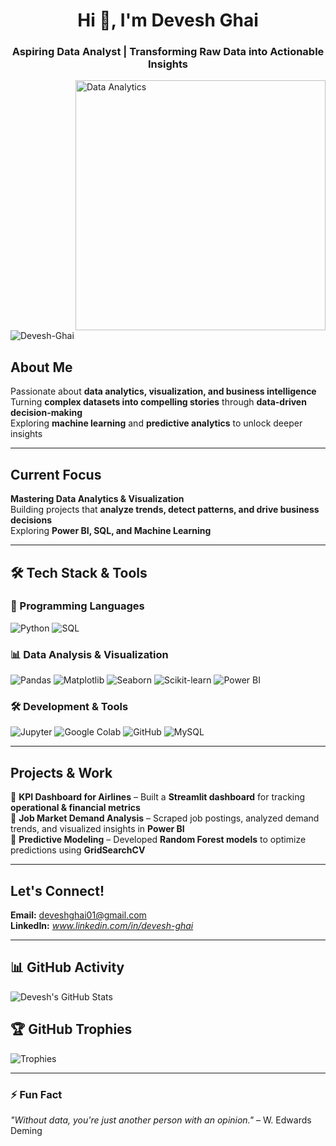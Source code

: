
<h1 align="center">Hi 👋, I'm Devesh Ghai</h1>  
<h3 align="center">Aspiring Data Analyst | Transforming Raw Data into Actionable Insights</h3>  

<img align="right" alt="Data Analytics" width="400" src="https://datascientest.com/en/files/2024/03/Citizen_Data_Scientist-1024x585-1.jpg">  

<p align="left"> <img src="https://komarev.com/ghpvc/?username=Devesh-Ghai&label=Profile%20views&color=0e75b6&style=flat" alt="Devesh-Ghai" /> </p>  

## About Me  
Passionate about **data analytics, visualization, and business intelligence**  
Turning **complex datasets into compelling stories** through **data-driven decision-making**  
Exploring **machine learning** and **predictive analytics** to unlock deeper insights  

---

## Current Focus  
**Mastering Data Analytics & Visualization**  
Building projects that **analyze trends, detect patterns, and drive business decisions**  
Exploring **Power BI, SQL, and Machine Learning**  

---

## 🛠 Tech Stack & Tools  
### 🔧 Programming Languages  
<div>
  <img src="https://img.shields.io/badge/Python-3776AB?style=for-the-badge&logo=python&logoColor=white" alt="Python"/>
  <img src="https://img.shields.io/badge/SQL-336791?style=for-the-badge&logo=microsoft-sql-server&logoColor=white" alt="SQL"/>
</div>

### 📊 Data Analysis & Visualization  
<div>
  <img src="https://img.shields.io/badge/Pandas-150458?style=for-the-badge&logo=pandas&logoColor=white" alt="Pandas"/>
  <img src="https://img.shields.io/badge/Matplotlib-013243?style=for-the-badge&logo=matplotlib&logoColor=white" alt="Matplotlib"/>
  <img src="https://img.shields.io/badge/Seaborn-3776AB?style=for-the-badge&logo=python&logoColor=white" alt="Seaborn"/>
  <img src="https://img.shields.io/badge/ScikitLearn-F7931E?style=for-the-badge&logo=scikit-learn&logoColor=white" alt="Scikit-learn"/>
  <img src="https://img.shields.io/badge/PowerBI-F2C811?style=for-the-badge&logo=power-bi&logoColor=black" alt="Power BI"/>
</div>

### 🛠 Development & Tools  
<div>
  <img src="https://img.shields.io/badge/Jupyter-F37626?style=for-the-badge&logo=jupyter&logoColor=white" alt="Jupyter"/>
  <img src="https://img.shields.io/badge/GoogleColab-F9AB00?style=for-the-badge&logo=google-colab&logoColor=white" alt="Google Colab"/>
  <img src="https://img.shields.io/badge/GitHub-181717?style=for-the-badge&logo=github&logoColor=white" alt="GitHub"/>
  <img src="https://img.shields.io/badge/MySQL-4479A1?style=for-the-badge&logo=mysql&logoColor=white" alt="MySQL"/>
</div>

---

## Projects & Work  
🔹 **KPI Dashboard for Airlines** – Built a **Streamlit dashboard** for tracking **operational & financial metrics**  
🔹 **Job Market Demand Analysis** – Scraped job postings, analyzed demand trends, and visualized insights in **Power BI**  
🔹 **Predictive Modeling** – Developed **Random Forest models** to optimize predictions using **GridSearchCV**  

---

## Let's Connect!  
**Email:** deveshghai01@gmail.com  
**LinkedIn:** *www.linkedin.com/in/devesh-ghai*  

---

## 📊 GitHub Activity  
![Devesh's GitHub Stats](https://github-readme-stats.vercel.app/api?username=Devesh-Ghai&show_icons=true&theme=radical&hide_border=true)  

## 🏆 GitHub Trophies  
![Trophies](https://github-profile-trophy.vercel.app/?username=Devesh-Ghai&theme=radical&no-frame=true&margin-w=15)  

---

### ⚡ Fun Fact  
*"Without data, you're just another person with an opinion."* – W. Edwards Deming  

